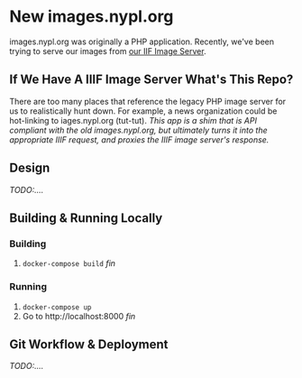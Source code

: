 # New images.nypl.org

images.nypl.org was originally a PHP application.
Recently, we've been trying to serve our images from [our IIF Image Server](https://github.com/NYPL/cantaloupe).

## If We Have A IIIF Image Server What's This Repo?

There are too many places that reference the legacy PHP image server for
us to realistically hunt down. For example, a news organization could be hot-linking
to iages.nypl.org (tut-tut). _This app is a shim that is API compliant with the old
images.nypl.org, but ultimately turns it into the appropriate IIIF request, and proxies
the IIIF image server's response._

## Design

_TODO:...._

## Building & Running Locally

### Building

1.  `docker-compose build`
_fin_

### Running

1.  `docker-compose up`
2.  Go to http://localhost:8000
_fin_

## Git Workflow & Deployment

_TODO:...._
